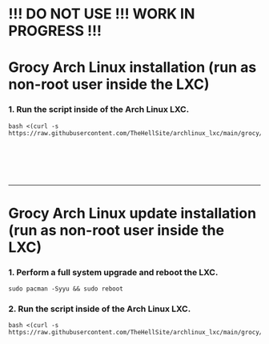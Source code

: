 # !!! DO NOT USE !!! WORK IN PROGRESS !!!

# Grocy Arch Linux installation (run as non-root user inside the LXC)

### 1. Run the script inside of the Arch Linux LXC.

  ```
  bash <(curl -s https://raw.githubusercontent.com/TheHellSite/archlinux_lxc/main/grocy/grocy_installer.sh)
  ```

<br />
<br />
<br />
<br />
<hr>

# Grocy Arch Linux update installation (run as non-root user inside the LXC)

### 1. Perform a full system upgrade and reboot the LXC.

  ```
  sudo pacman -Syyu && sudo reboot
  ```

### 2. Run the script inside of the Arch Linux LXC.

  ```
  bash <(curl -s https://raw.githubusercontent.com/TheHellSite/archlinux_lxc/main/grocy/grocy_updater.sh)
  ```
